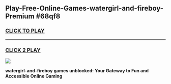 
## Play-Free-Online-Games-watergirl-and-fireboy-Premium #68qf8
<h3>
<a href="https://premium.freeplayer.one?title=watergirl-and-fireboy&ref=8M">CLICK TO PLAY</a></h3>
<hr>

<h3>
<a href="https://premium.freeplayer.one?title=watergirl-and-fireboy&ref=8M">CLICK 2 PLAY</a>
  
</h3>

<a href="https://premium.freeplayer.one?title=watergirl-and-fireboy&ref=8M"><img src="https://clearcache.store/games.png"></a>


**watergirl-and-fireboy games unblocked: Your Gateway to Fun and Accessible Online Gaming**
